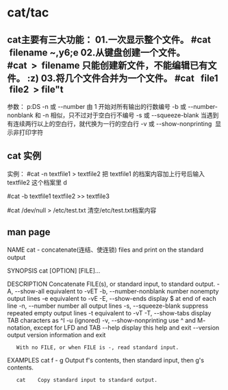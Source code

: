 # cat/tac

cat主要有三大功能：
01.一次显示整个文件。
   #cat   filename ~,y6;e
02.从键盘创建一个文件。 
   #cat  >  filename
   只能创建新文件，不能编辑已有文件。 :z)
03.将几个文件合并为一个文件。 
   #cat   file1   file2  > file"t
-------------------------------------------------------------------------------
参数： p:DS
-n 或 --number                                      由 1 开始对所有输出的行数编号
-b 或 --number-nonblank                       和 -n 相似，只不过对于空白行不编号
-s 或 --squeeze-blank                             当遇到有连续两行以上的空白行，就代换为一行的空白行
-v 或 --show-nonprinting                       显示非打印字符


## cat 实例

实例：
#cat -n textfile1 > textfile2 
把 textfile1 的档案内容加上行号后输入 textfile2 这个档案里 d

#cat -b textfile1 textfile2 >> textfile3 

#cat /dev/null > /etc/test.txt 
清空/etc/test.txt档案内容

## man page

NAME
       cat - concatenate(连结、使连锁) files and print on the standard output

SYNOPSIS
       cat [OPTION] [FILE]...

DESCRIPTION
       Concatenate FILE(s), or standard input, to standard output.
       -A, --show-all
              equivalent to -vET
       -b, --number-nonblank
              number nonempty output lines
       -e     equivalent to -vE
       -E, --show-ends
              display $ at end of each line
       -n, --number
              number all output lines
       -s, --squeeze-blank
              suppress repeated empty output lines
       -t     equivalent to -vT
       -T, --show-tabs
              display TAB characters as ^I
       -u     (ignored)
       -v, --show-nonprinting
              use ^ and M- notation, except for LFD and TAB
       --help display this help and exit
       --version
              output version information and exit

       With no FILE, or when FILE is -, read standard input.

EXAMPLES
       cat f - g
              Output f's contents, then standard input, then g's contents.

       cat    Copy standard input to standard output.
